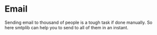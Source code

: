 # Email
Sending email to thousand of people is a tough task if done manually. So here smtplib can help you to send to all of them in an instant.
